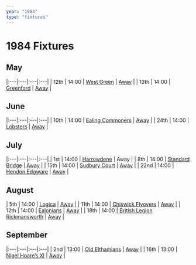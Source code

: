 ```yaml
---
year: "1984"
type: "fixtures"
---
```


# 1984 Fixtures

## May

|:---|:---|:---|:---|
| 12th | 14:00 | [West Green](/1984/1984-west-green) | [Away](https://goo.gl/maps/RuqU3SDAXZkYVKds6) |
| 13th | 14:00 | [Greenford](/1984/1984-greenford) | [Away](https://goo.gl/maps/KSqR2KXpRxmpCBPi8) |

## June

|:---|:---|:---|:---|
| 10th | 14:00 | [Ealing Commoners](/1984/1984-ealing-commoners) | [Away]() |
| 24th | 14:00 | [Lobsters](/1984/1984-lobsters) | [Away]() |

## July

|:---|:---|:---|:---|
| 1st | 14:00 | [Harrowdene](/1984/1984-harrowdene) | Away |
| 8th | 14:00 | [Standard Bridge](/1984/1984-standard-bridge) | [Away](https://goo.gl/maps/G6cubBmpvEdgcr4aA) |
| 15th | 14:00 | [Sudbury Court](/1984/1984-sudbury-court) | [Away](https://goo.gl/maps/V8bczaHKx4hTtsf96) |
| 22nd | 14:00 | [Hendon Edgware](/1984/1984-hendon-edgware) | [Away](https://goo.gl/maps/GXV5pevaYGgK6Xqj6) |

## August

| 5th | 14:00 | [Logica](/1984/1984-logica) | [Away](https://goo.gl/maps/Fx66VqDovzYn2pBCA) |
| 11th | 14:00 | [Chiswick Flyovers](/1984/1984-chiswick-flyovers) | [Away](https://goo.gl/maps/Mt3bL7Dhjy9wFKXh8) |
| 12th | 14:00 | [Ealonians](/1984/1984-ealonians) | [Away](https://goo.gl/maps/PsUYWdT94Y2EWxa16) |
| 18th | 14:00 | [British Legion Rickmansworth](/1984/1984-british-legion-rickmansworth) | [Away](https://goo.gl/maps/AkWQUyHTgkJh5kPcA) |

## September

|:---|:---|:---|:---|
| 2nd | 13:00 | [Old Elthamians](/1984/1984-old-elthamians) | [Away](https://goo.gl/maps/AkWQUyHTgkJh5kPcA) |
| 16th | 13:00 | [Nigel Hoare’s XI](/1984/1984-nigel-hoares-xi) | [Away](https://goo.gl/maps/XPCpKbfekbj44GJR7) |